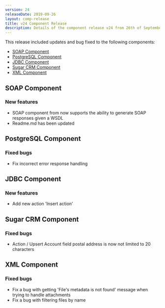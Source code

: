 ```yaml
---
version: 24
releaseDate: 2019-09-26
layout: comp-release
title: v24 Component Release
description: Details of the component release v24 from 26th of September 2019
---
```


This release included updates and bug fixed to the following components:

*   [SOAP Component](#soap-component)
*   [PostgreSQL Component](#postgresql-component)
*   [JDBC Component](#jdbc-component)
*   [Sugar CRM Component](#sugar-crm-component)
*   [XML Component](#xml-component)

## SOAP Component

### New features

* SOAP component from now supports the ability to generate SOAP responses given a WSDL
* Readme.md has been updated

## PostgreSQL Component

### Fixed bugs

* Fix incorrect error response handling

## JDBC Component

### New features

* Add new action 'Insert action'

## Sugar CRM Component

### Fixed bugs

* Action / Upsert Account field postal address is now not limited to 20 characters

## XML Component

### Fixed bugs

* Fix a bug with getting 'File's metadata is not found' message when trying to handle attachments
* Fix a bug with filtering files by name
